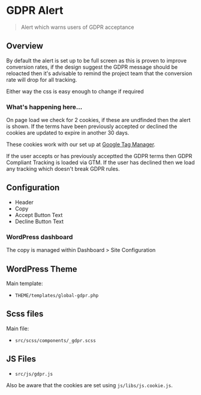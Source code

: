 # GDPR Alert

> Alert which warns users of GDPR acceptance

## Overview
By default the alert is set up to be full screen as this is proven to improve conversion rates, if the design suggest the GDPR message should be reloacted then it's advisable to remind the project team that the conversion rate will drop for all tracking. 

Either way the css is easy enough to change if required

### What's happening here...
On page load we check for 2 cookies, if these are undfinded then the alert is shown. If the terms have been previously accepted or declined the cookies are updated to expire in another 30 days.

These cookies work with our set up at [Google Tag Manager](./tracking/analytics-google-tag-manager.md). 

If the user accepts or has previously acceptted the GDPR terms then GDPR Compliant Tracking is loaded via GTM. If the user has declined then we load any tracking which doesn't break GDPR rules.

## Configuration 
- Header
- Copy
- Accept Button Text
- Decline Button Text

### WordPress dashboard
The copy is managed within Dashboard > Site Configuration

## WordPress Theme
Main template:
- ```THEME/templates/global-gdpr.php```

## Scss files
Main file:
- ```src/scss/components/_gdpr.scss```

## JS Files
- ```src/js/gdpr.js```

Also be aware that the cookies are set using ```js/libs/js.cookie.js```.

